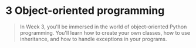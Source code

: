 # 3 Object-oriented programming

> In Week 3, you'll be immersed in the world of object-oriented Python programming. You'll learn how to create your own classes, how to use inheritance, and how to handle exceptions in your programs.
